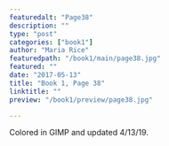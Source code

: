 ```yaml
---
featuredalt: "Page38"
description: ""
type: "post"
categories: ["book1"]
author: "Maria Rice"
featuredpath: "/book1/main/page38.jpg"
featured: ""
date: "2017-05-13"
title: "Book 1, Page 38"
linktitle: ""
preview: "/book1/preview/page38.jpg"

---
```


Colored in GIMP and updated 4/13/19.
